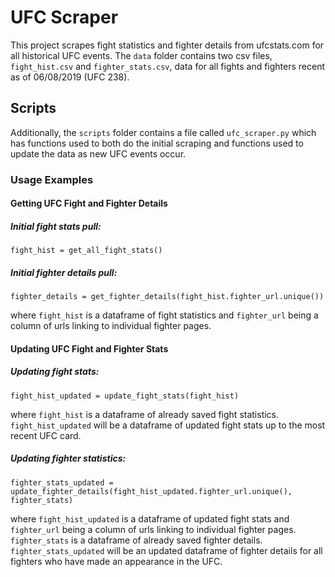 # UFC Scraper
This project scrapes fight statistics and fighter details from ufcstats.com for all historical UFC events. The `data` folder contains two csv files, `fight_hist.csv` and `fighter_stats.csv`, data for all fights and fighters recent as of 06/08/2019 (UFC 238).

## Scripts
Additionally, the `scripts` folder contains a file called `ufc_scraper.py` which has functions used to both do the initial scraping and functions used to update the data as new UFC events occur.

### Usage Examples

#### Getting UFC Fight and Fighter Details

##### Initial fight stats pull:

`fight_hist = get_all_fight_stats()`

##### Initial fighter details pull:

`fighter_details = get_fighter_details(fight_hist.fighter_url.unique())`

where `fight_hist` is a dataframe of fight statistics and `fighter_url` being a column of urls linking to individual fighter pages.

#### Updating UFC Fight and Fighter Stats

##### Updating fight stats:

`fight_hist_updated = update_fight_stats(fight_hist)`

where `fight_hist` is a dataframe of already saved fight statistics. `fight_hist_updated` will be a dataframe of updated fight stats up to the most recent UFC card.

##### Updating fighter statistics:

`fighter_stats_updated = update_fighter_details(fight_hist_updated.fighter_url.unique(), fighter_stats)`

where `fight_hist_updated` is a dataframe of updated fight stats and `fighter_url` being a column of urls linking to individual fighter pages. `fighter_stats` is a dataframe of already saved fighter details. `fighter_stats_updated` will be an updated dataframe of fighter details for all fighters who have made an appearance in the UFC.
